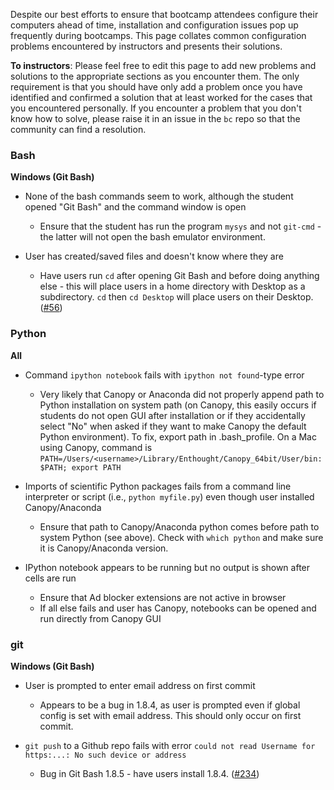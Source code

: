 Despite our best efforts to ensure that bootcamp attendees configure their computers ahead of time, installation and configuration issues pop up frequently during bootcamps. This page collates common configuration problems encountered by instructors and presents their solutions.

**To instructors**: Please feel free to edit this page to add new problems and solutions to the appropriate sections as you encounter them. The only requirement is that you should have only add a problem once you have identified and confirmed a solution that at least worked for the cases that you encountered personally. If you encounter a problem that you don't know how to solve, please raise it in an issue in the `bc` repo so that the community can find a resolution.

### Bash

**Windows (Git Bash)**

* None of the bash commands seem to work, although the student opened "Git Bash" and the command window is open
    * Ensure that the student has run the program `mysys` and not `git-cmd` - the latter will not open the bash emulator environment.

* User has created/saved files and doesn't know where they are
    * Have users run `cd` after opening Git Bash and before doing anything else - this will place users in a home directory with Desktop as a subdirectory. `cd` then `cd Desktop` will place users on their Desktop. ([#56](../issues/56))

### Python

**All**

* Command `ipython notebook` fails with `ipython not found`-type error
    * Very likely that Canopy or Anaconda did not properly append path to Python installation on system path  (on Canopy, this easily occurs if students do not open GUI after installation or if they accidentally select "No" when asked if they want to make Canopy the default Python environment). To fix, export path in .bash_profile. On a Mac using Canopy, command is `PATH=/Users/<username>/Library/Enthought/Canopy_64bit/User/bin:$PATH; export PATH`

* Imports of scientific Python packages fails from a command line interpreter or script (i.e., `python myfile.py`) even though user installed Canopy/Anaconda
    * Ensure that path to Canopy/Anaconda python comes before path to system Python (see above). Check with `which python` and make sure it is Canopy/Anaconda version.

* IPython notebook appears to be running but no output is shown after cells are run
    * Ensure that Ad blocker extensions are not active in browser
    * If all else fails and user has Canopy, notebooks can be opened and run directly from Canopy GUI

### git

**Windows (Git Bash)**

* User is prompted to enter email address on first commit
    * Appears to be a bug in 1.8.4, as user is prompted even if global config is set with email address. This should only occur on first commit.

* `git push` to a Github repo fails with error `could not read Username for https:...: No such device or address`
    * Bug in Git Bash 1.8.5 - have users install 1.8.4. ([#234](../issues/234))